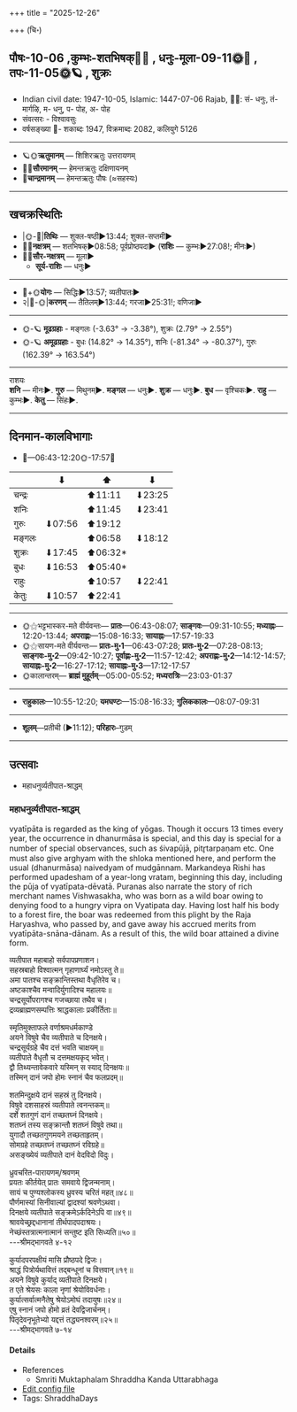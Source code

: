 +++
title = "2025-12-26"

+++
(चि॰)
## पौषः-10-06  ,कुम्भः-शतभिषक्🌛🌌  ,  धनुः-मूला-09-11🌞🌌  ,  तपः-11-05🌞🪐  , शुक्रः
- Indian civil date: 1947-10-05, Islamic: 1447-07-06 Rajab, 🌌🌞: सं- धनुः, तं- मार्गऴि, म- धनु, प- पोह, अ- पोह
- संवत्सरः - विश्वावसुः
- वर्षसङ्ख्या 🌛- शकाब्दः 1947, विक्रमाब्दः 2082, कलियुगे 5126
___________________
- 🪐🌞**ऋतुमानम्** — शिशिरऋतुः उत्तरायणम्
- 🌌🌞**सौरमानम्** — हेमन्तऋतुः दक्षिणायनम्
- 🌛**चान्द्रमानम्** — हेमन्तऋतुः पौषः (≈सहस्यः)
___________________


## खचक्रस्थितिः
- |🌞-🌛|**तिथिः** — शुक्ल-षष्ठी►13:44; शुक्ल-सप्तमी►  
- 🌌🌛**नक्षत्रम्** — शतभिषक्►08:58; पूर्वप्रोष्ठपदा► (**राशिः** — कुम्भः►27:08!; मीनः►)  
- 🌌🌞**सौर-नक्षत्रम्** — मूला►  
  - **सूर्य-राशिः** — धनुः► 
___________________
- 🌛+🌞**योगः** — सिद्धिः►13:57; व्यतीपातः►  
- २|🌛-🌞|**करणम्** — तैतिलम्►13:44; गरजा►25:31!; वणिजा►  
___________________
- 🌞-🪐 **मूढग्रहाः** - मङ्गलः (-3.63° → -3.38°), शुक्रः (2.79° → 2.55°)
- 🌞-🪐 **अमूढग्रहाः** - बुधः (14.82° → 14.35°), शनिः (-81.34° → -80.37°), गुरुः (162.39° → 163.54°)
___________________
राशयः  
**शनि** — मीनः►. **गुरु** — मिथुनम्►. **मङ्गल** — धनुः►. **शुक्र** — धनुः►. **बुध** — वृश्चिकः►. **राहु** — कुम्भः►. **केतु** — सिंहः►. 
___________________


## दिनमान-कालविभागाः
- 🌅—06:43-12:20🌞-17:57🌇  

|      |⬇     |⬆     |⬇     |
|------|-----|-----|------|
|चन्द्रः|     |⬆11:11 |⬇23:25 |
|शनिः   |     |⬆11:45 |⬇23:41 |
|गुरुः  |⬇07:56 |⬆19:12 |     |
|मङ्गलः |     |⬆06:58 |⬇18:12 |
|शुक्रः |⬇17:45 |⬆06:32*|     |
|बुधः   |⬇16:53 |⬆05:40*|     |
|राहुः  |     |⬆10:57 |⬇22:41 |
|केतुः  |⬇10:57 |⬆22:41 |     |
___________________
- 🌞⚝भट्टभास्कर-मते वीर्यवन्तः— **प्रातः**—06:43-08:07; **साङ्गवः**—09:31-10:55; **मध्याह्नः**—12:20-13:44; **अपराह्णः**—15:08-16:33; **सायाह्नः**—17:57-19:33  
- 🌞⚝सायण-मते वीर्यवन्तः— **प्रातः-मु॰1**—06:43-07:28; **प्रातः-मु॰2**—07:28-08:13; **साङ्गवः-मु॰2**—09:42-10:27; **पूर्वाह्णः-मु॰2**—11:57-12:42; **अपराह्णः-मु॰2**—14:12-14:57; **सायाह्नः-मु॰2**—16:27-17:12; **सायाह्नः-मु॰3**—17:12-17:57  
- 🌞कालान्तरम्— **ब्राह्मं मुहूर्तम्**—05:00-05:52; **मध्यरात्रिः**—23:03-01:37  
___________________
- **राहुकालः**—10:55-12:20; **यमघण्टः**—15:08-16:33; **गुलिककालः**—08:07-09:31  
___________________
- **शूलम्**—प्रतीची (►11:12); **परिहारः**–गुडम्  
___________________

## उत्सवाः
- महाधनुर्व्यतीपात-श्राद्धम्
### महाधनुर्व्यतीपात-श्राद्धम्



vyatīpāta is regarded as the king of yōgas. Though it occurs 13 times every year, the occurrence in dhanurmāsa is special, and this day is special for a number of special observances, such as śivapūjā, pitr̥tarpaṇam etc. One must also give arghyam with the shloka mentioned here, and perform the usual (dhanurmāsa) naivedyam of mudgānnam. Markandeya Rishi has performed upadesham of a year-long vratam, beginning this day, including the pūja of vyatīpata-dēvatā. Puranas also narrate the story of rich merchant names Vishwasakha, who was born as a wild boar owing to denying food to a hungry vipra on Vyatipata day. Having lost half his body to a forest fire, the boar was redeemed from this plight by the Raja Haryashva, who passed by, and gave away his accrued merits from vyatīpāta-snāna-dānam. As a result of this, the wild boar attained a divine form.

व्यतीपात महाबाहो सर्वपापप्रणाशन।  
सहस्रबाहो विश्वात्मन् गृहाणार्घ्यं नमोऽस्तु ते॥  
अमा पातश्च सङ्क्रान्तिस्तथा वैधृतिरेव च।  
अष्टकाश्चैव मन्वादिर्युगादिश्च महालयः॥  
चन्द्रसूर्योपरागश्च गजच्छाया तथैव च।  
द्रव्यब्राह्मणसम्पत्तिः श्राद्धकालाः प्रकीर्तिताः॥  
  
स्मृतिमुक्ताफले वर्णाश्रमधर्मकाण्डे  
अयने विषुवे चैव व्यतीपाते च दिनक्षये।  
चन्द्रसूर्यग्रहे चैव दत्तं भवति चाक्षयम्॥  
व्यतीपाते वैधृतौ च दत्तमक्षयकृद् भवेत्।  
द्वौ तिथ्यन्तावेकवारे यस्मिन् स स्याद् दिनक्षयः॥  
तस्मिन् दानं जपो होमः स्नानं चैव फलप्रदम्॥  
  
शतमिन्दुक्षये दानं सहस्रं तु दिनक्षये।  
विषुवे दशसाहस्रं व्यतीपाते त्वनन्तकम्॥  
दर्शे शतगुणं दानं तच्छतघ्नं दिनक्षये।  
शतघ्नं तस्य सङ्क्रान्तौ शतघ्नं विषुवे तथा॥  
युगादौ तच्छतगुणमयने तच्छताहृतम्।  
सोमग्रहे तच्छतघ्नं तच्छतघ्नं रविग्रहे॥  
असङ्ख्येयं व्यतीपाते दानं वेदविदो विदुः।  
  
ध्रुवचरित-पारायणम्/श्रवणम्  
प्रयतः कीर्तयेत् प्रातः समवाये द्विजन्मनाम्।  
सायं च पुण्यश्लोकस्य ध्रुवस्य चरितं महत्॥४८॥  
पौर्णमास्यां सिनीवाल्यां द्वादश्यां श्रवणेऽथवा।  
दिनक्षये व्यतीपाते सङ्क्रमेऽर्कदिनेऽपि वा॥४९॥  
श्रावयेच्छ्रद्दधानानां तीर्थपादपदाश्रयः।  
नेच्छंस्तत्रात्मनात्मानं सन्तुष्ट इति सिध्यति॥५०॥  
---श्रीमद्भागवते ४-१२  
  
कुर्यादपरपक्षीयं मासि प्रौष्ठपदे द्विजः।  
श्राद्धं पित्रोर्यथावित्तं तद्बन्धूनां च वित्तवान्॥१९॥  
अयने विषुवे कुर्याद् व्यतीपाते दिनक्षये।  
त एते श्रेयसः काला नृणां श्रेयोविवर्धनाः।  
कुर्यात्सर्वात्मनैतेषु श्रेयोऽमोघं तदायुषः॥२४॥  
एषु स्‍नानं जपो होमो व्रतं देवद्विजार्चनम्।  
पितृदेवनृभूतेभ्यो यद्दत्तं तद्ध्यनश्वरम्॥२५॥  
---श्रीमद्भागवते ७-१४



#### Details
- References
  - Smriti Muktaphalam Shraddha Kanda Uttarabhaga
- [Edit config file](https://github.com/jyotisham/adyatithi/blob/master/devatA/pitR/description_only/mahAdhanurvyatIpAta-zrAddham.toml)
- Tags: ShraddhaDays


